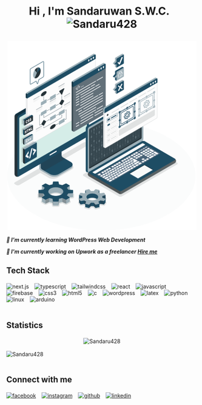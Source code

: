 <!--START_SECTION:TITLE-->
# <p align = center>Hi , I'm Sandaruwan S.W.C.&ensp;<img src="https://media.giphy.com/media/hvRJCLFzcasrR4ia7z/giphy.gif" alt= "Sandaru428" width="35"></p>
<!--END_SECTION:TITLE-->

<!--START_SECTION:SUBTITLE-->
<div align = center>
<img src="https://raw.githubusercontent.com/Sandaru428/Sandaru428/main/Web-Development-01.png" alt="sandaru428" style="max width: 100%;" width="500" />
<!--END_SECTION:SUBTITLE-->

<!--START_SECTION:WORK-->
***<p align = left>🌱 I'm currently learning WordPress Web Development</p>***
***<p align = left>🔭 I'm currently working on Upwork as a freelancer <a href="https://www.upwork.com/freelancers/~019bb45a3d043a1d8f">Hire me</a></p>***
<!--END_SECTION:WORK-->

<!--START_SECTION:SKILL-->
## <p align = left> Tech Stack </p>
<div align = left>
<img src="https://img.shields.io/badge/next.js-%23262526.svg?style=flat&logo=next.js&logoColor=white" alt=next.js /> &ensp;
<img src="https://img.shields.io/badge/typescript-%233178c6.svg?style=flat&logo=typescript&logoColor=white" alt=typescript /> &ensp;
<img src="https://img.shields.io/badge/tailwindcss-%233fb3e0.svg?style=flat&logo=tailwindcss&logoColor=white" alt=tailwindcss /> &ensp;
<img src="https://img.shields.io/badge/react-%2361dbfb.svg?style=flat&logo=react&logoColor=white" alt=react /> &ensp;
<img src="https://img.shields.io/badge/javascript-%23f1e05a.svg?style=flat&logo=javascript&logoColor=white" alt=javascript /> &ensp;
<img src="https://img.shields.io/badge/firebase-%23FFA000.svg?style=flat&logo=firebase&logoColor=white" alt=firebase /> &ensp;
<img src="https://img.shields.io/badge/css3-%23563d7c.svg?style=plastic&logo=css3&logoColor=white" alt=css3 /> &ensp;
<img src="https://img.shields.io/badge/html5-%23e34c26.svg?style=plastic&logo=html5&logoColor=white" alt=html5 /> &ensp;
<img src="https://img.shields.io/badge/c-%23555555.svg?style=plastic&logo=c&logoColor=white" alt=c /> &ensp;
<img src="https://img.shields.io/badge/wordpress-%233473d9.svg?style=flat&logo=wordpress&logoColor=white" alt=wordpress /> &ensp;
<img src="https://img.shields.io/badge/latex-%23333333.svg?style=plastic&logo=latex&logoColor=white" alt=latex /> &ensp;
<img src="https://img.shields.io/badge/python-%233572A5.svg?style=plastic&logo=python&logoColor=white" alt=python /> &ensp;
<img src="https://img.shields.io/badge/linux-%23ffcc33.svg?style=plastic&logo=linux&logoColor=white" alt=linux /> &ensp;
<img src="https://img.shields.io/badge/arduino-%2300979C.svg?style=plastic&logo=arduino&logoColor=white" alt=arduino /> &ensp;
</div>
<!--END_SECTION:SKILL--><br/>

<!--START_SECTION:README-STATS-LANGUAGES-->
## <p align = left> Statistics </p>
<div align = "center">
    <img src = "https://github-readme-stats.vercel.app/api/top-langs/?username=Sandaru428&langs_count=8&theme=transparent&hide_border=false" alt = "Sandaru428"/> 
</div>
<!--END_SECTION:README-STATS-LANGUAGES--><br/>

<!--START_SECTION:PROFILE-VIEWS-->
<div align = "left">
    <img src = "https://komarev.com/ghpvc/?username=Sandaru428&color=blue&style=flat" alt = "Sandaru428"/> 
</div>
<!--END_SECTION:PROFILE-VIEWS--><br/>

<!--START_SECTION:SOCIAL-->
## <p align = left> Connect with me </p>
<div align = left>
<a href=https://www.facebook.com/profile.php?id=100040820630928&mibextid=ZbWKwL ><img src="https://img.shields.io/badge/facebook-Chamara Sandaruwan-%230165E1.svg?style=flat&logo=facebook&logoColor=white" 
                alt=facebook /></a> &ensp;
<a href=https://instagram.com/sandaruwan_428?igshid=ZDc4ODBmNjlmNQ== ><img src="https://img.shields.io/badge/instagram-sandaruwan1360-%23E1306C.svg?style=flat&logo=instagram&logoColor=white" 
                alt=instagram /></a> &ensp;
<a href=https://github.com/Sandaru428 ><img src="https://img.shields.io/badge/github-Sandaru428-%231c1e21.svg?style=flat&logo=github&logoColor=white" 
                alt=github /></a> &ensp;
<a href=https://www.linkedin.com/in/sandaruwan-s-w-c-b7141a24b/><img src="https://img.shields.io/badge/linkedin-Sandaruwan S.W.C.-%230072b1.svg?style=flat&logo=linkedin&logoColor=white" 
                alt=linkedin /></a> &ensp;
</div>
<!--END_SECTION:SOCIAL--><br/>

<!-- Created with CreateME profile readme generator-->
